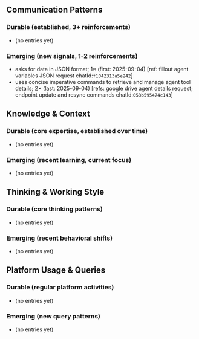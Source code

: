 ## Communication Patterns
### Durable (established, 3+ reinforcements)
- (no entries yet)

### Emerging (new signals, 1-2 reinforcements)
- asks for data in JSON format; 1× (first: 2025-09-04) [ref: fillout agent variables JSON request chatId:`f1042313a5e242`]
- uses concise imperative commands to retrieve and manage agent tool details; 2× (last: 2025-09-04) [refs: google drive agent details request; endpoint update and resync commands chatId:`053b595474c143`]

## Knowledge & Context
### Durable (core expertise, established over time)
- (no entries yet)

### Emerging (recent learning, current focus)
- (no entries yet)

## Thinking & Working Style
### Durable (core thinking patterns)
- (no entries yet)

### Emerging (recent behavioral shifts)
- (no entries yet)

## Platform Usage & Queries
### Durable (regular platform activities)
- (no entries yet)

### Emerging (new query patterns)
- (no entries yet)
